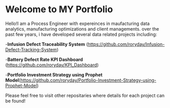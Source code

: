 # Welcome to MY Portfolio
Hello!I am a Process Engineer with expereinces in maufacturing data analytics, manufacturing optimizations and client managements.
over the past few years, i have developed several data related projects including:


-**Infusion Defect Traceability System** (https://github.com/roryday/Infusion-Defect-Tracking-System)

-**Battery Defect Rate KPI Dashboard** (https://github.com/roryday/KPI_Dashboard)

-**Portfolio Investment Strategy using Prophet Model**(https://github.com/roryday/Portfolio-Investment-Strategy-using-Prophet-Model)


Please feel free to visit other repositaries where details for each project can be found! 
